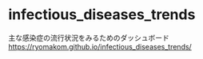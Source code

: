 # infectious_diseases_trends
主な感染症の流行状況をみるためのダッシュボード
https://ryomakom.github.io/infectious_diseases_trends/
